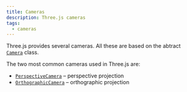 ```yaml
---
title: Cameras
description: Three.js cameras
tags:
  - cameras
---
```


Three.js provides several cameras. All these are based on the abtract [`Camera`](https://threejs.org/docs/index.html#api/en/cameras/Camera) class.

The two most common cameras used in Three.js are:

- [`PerspectiveCamera`](https://threejs.org/docs/index.html#api/en/cameras/PerspectiveCamera) – perspective projection
- [`OrthographicCamera`](https://threejs.org/docs/index.html#api/en/cameras/OrthographicCamera) – orthographic projection
